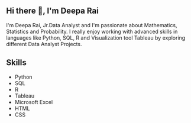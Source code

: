 ## Hi there 👋, I'm Deepa Rai
 I'm Deepa Rai, Jr.Data Analyst and I'm passionate about Mathematics, Statistics and Probability. I really enjoy working with advanced skills in languages like Python, SQL, R and Visualization tool Tableau by exploring different Data Analyst Projects.

## Skills 
* Python
* SQL
* R
* Tableau
* Microsoft Excel
* HTML
* CSS



 

 






